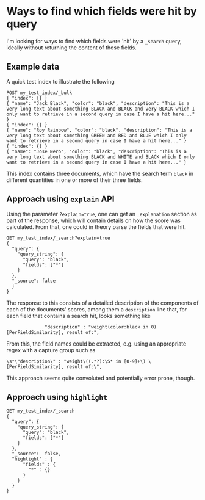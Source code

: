 # Ways to find which fields were hit by query

I'm looking for ways to find which fields were 'hit' by a `_search` query, ideally without returning the content of those fields.

## Example data

A quick test index to illustrate the following

```
POST my_test_index/_bulk
{ "index": {} }
{ "name": "Jack Black", "color": "black", "description": "This is a very long text about something BLACK and BLACK and very BLACK which I only want to retrieve in a second query in case I have a hit here..." }
{ "index": {} }
{ "name": "Roy Rainbow", "color": "black", "description": "This is a very long text about something GREEN and RED and BLUE which I only want to retrieve in a second query in case I have a hit here..." }
{ "index": {} }
{ "name": "Jose Nero", "color": "black", "description": "This is a very long text about something BLACK and WHITE and BLACK which I only want to retrieve in a second query in case I have a hit here..." }
```
This index contains three documents, which have the search term `black` in different quantities in one or more of their three fields.

## Approach using `explain` API

Using the parameter `?explain=true`, one can get an `_explanation` section as part of the response, which will contain details on how the score was calculated. From that, one could in theory parse the fields that were hit. 

```
GET my_test_index/_search?explain=true
{
  "query": {
    "query_string": {
      "query": "black",
      "fields": ["*"]
    }
  },
  "_source": false
  }
}
```

The response to this consists of a detailed description of the components of each of the documents' scores, among them a `description` line that, for each field that contains a search hit, looks something like
```
              "description" : "weight(color:black in 0) [PerFieldSimilarity], result of:",
```
From this, the field names could be extracted, e.g. using an appropriate regex with a capture group such as 
```
\s*\"description\" : "weight\((.*?):\S* in [0-9]+\) \[PerFieldSimilarity], result of:\",
```
This approach seems quite convoluted and potentially error prone, though.

## Approach using `highlight`

```
GET my_test_index/_search
{
  "query": {
    "query_string": {
      "query": "black",
      "fields": ["*"]
    }
  },
  "_source":  false, 
  "highlight" : {
      "fields" : {
        "*" : {}
      }
    }
  }
}
```
